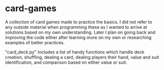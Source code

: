 # card-games

A collection of card games made to practice the basics.  I did not refer to any outside material when programming these as I wanted to arrive at solutions based on my own understanding.  Later I plan on going back and improving the code either after learning more on my own or researching  examples of better practices.

"card_deck.py" Includes a list of handy functions which handle deck creation, shuffling, dealing a card, dealing players their hand, value and suit identification, and comparison based on either value or suit.
